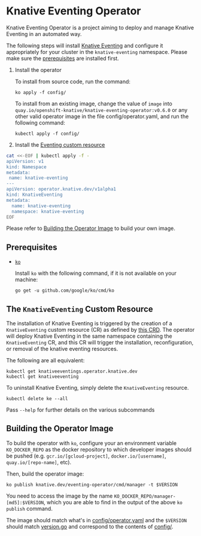 # Knative Eventing Operator

Knative Eventing Operator is a project aiming to deploy and manage Knative
Eventing in an automated way.

The following steps will install
[Knative Eventing](https://github.com/knative/Eventing) and configure it
appropriately for your cluster in the `knative-eventing` namespace. Please make
sure the [prerequisites](#Prerequisites) are installed first.

1. Install the operator

   To install from source code, run the command:

   ```
   ko apply -f config/
   ```

   To install from an existing image, change the value of `image` into
   `quay.io/openshift-knative/knative-eventing-operator:v0.6.0` or any other
   valid operator image in the file config/operator.yaml, and run the following
   command:

   ```
   kubectl apply -f config/
   ```

1. Install the [Eventing custom resource](#the-eventing-custom-resource)

```sh
cat <<-EOF | kubectl apply -f -
apiVersion: v1
kind: Namespace
metadata:
 name: knative-eventing
---
apiVersion: operator.knative.dev/v1alpha1
kind: KnativeEventing
metadata:
  name: knative-eventing
  namespace: knative-eventing
EOF
```

Please refer to [Building the Operator Image](#building-the-operator-image) to
build your own image.

## Prerequisites

- [`ko`](https://github.com/google/ko)

  Install `ko` with the following command, if it is not available on your
  machine:

  ```
  go get -u github.com/google/ko/cmd/ko
  ```

## The `KnativeEventing` Custom Resource

The installation of Knative Eventing is triggered by the creation of a
`KnativeEventing` custom resource (CR) as defined by
[this CRD](config/300-eventing-v1alpha1-knativeeventing-crd.yaml). The operator
will deploy Knative Eventing in the same namespace containing the 
`KnativeEventing` CR, and this CR will trigger the installation, reconfiguration,
or removal of the knative eventing resources.

The following are all equivalent:

```
kubectl get knativeeventings.operator.knative.dev
kubectl get knativeeventing
```

To uninstall Knative Eventing, simply delete the `KnativeEventing` resource.

```
kubectl delete ke --all
```

Pass `--help` for further details on the various subcommands

## Building the Operator Image

To build the operator with `ko`, configure your an environment variable
`KO_DOCKER_REPO` as the docker repository to which developer images should be
pushed (e.g. `gcr.io/[gcloud-project]`, `docker.io/[username]`,
`quay.io/[repo-name]`, etc).

Then, build the operator image:

```
ko publish knative.dev/eventing-operator/cmd/manager -t $VERSION
```

You need to access the image by the name
`KO_DOCKER_REPO/manager-[md5]:$VERSION`, which you are able to find in the
output of the above `ko publish` command.

The image should match what's in [config/operator.yaml](config/operator.yaml)
and the `$VERSION` should match [version.go](version/version.go) and correspond
to the contents of [config/](config/).
